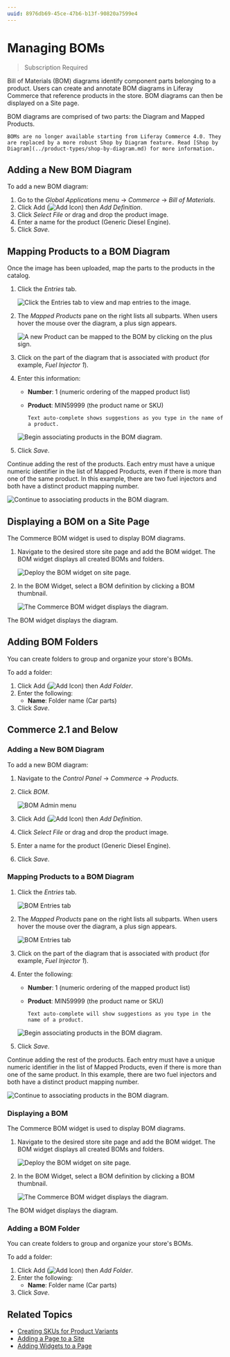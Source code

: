 ```yaml
---
uuid: 8976db69-45ce-47b6-b13f-90820a7599e4
---
```

# Managing BOMs

> Subscription Required

Bill of Materials (BOM) diagrams identify component parts belonging to a product. Users can create and annotate BOM diagrams in Liferay Commerce that reference products in the store. BOM diagrams can then be displayed on a Site page.

BOM diagrams are comprised of two parts: the Diagram and Mapped Products.

```{important}
BOMs are no longer available starting from Liferay Commerce 4.0. They are replaced by a more robust Shop by Diagram feature. Read [Shop by Diagram](../product-types/shop-by-diagram.md) for more information. 
```

## Adding a New BOM Diagram

To add a new BOM diagram:

1. Go to the _Global Applications_ menu &rarr; _Commerce_ &rarr; _Bill of Materials_.
1. Click Add (![Add Icon](../../../images/icon-add.png)) then _Add Definition_.
1. Click _Select File_ or drag and drop the product image.
1. Enter a name for the product (Generic Diesel Engine).
1. Click _Save_.

## Mapping Products to a BOM Diagram

Once the image has been uploaded, map the parts to the products in the catalog.

1. Click the _Entries_ tab.

    ![Click the Entries tab to view and map entries to the image.](./managing-boms/images/02.png)

2. The _Mapped Products_ pane on the right lists all subparts. When users hover the mouse over the diagram, a plus sign appears.

    ![A new Product can be mapped to the BOM by clicking on the plus sign.](./managing-boms/images/03.png)

3. Click on the part of the diagram that is associated with product (for example, _Fuel Injector 1_).

4. Enter this information:

    * **Number**: 1 (numeric ordering of the mapped product list)
    * **Product**: MIN59999 (the product name or SKU)

      ```{tip}
      Text auto-complete shows suggestions as you type in the name of a product.
      ```

    ![Begin associating products in the BOM diagram.](./managing-boms/images/04.png)

5. Click _Save_.

Continue adding the rest of the products. Each entry must have a unique numeric identifier in the list of Mapped Products, even if there is more than one of the same product. In this example, there are two fuel injectors and both have a distinct product mapping number.

![Continue to associating products in the BOM diagram.](./managing-boms/images/05.png)

## Displaying a BOM on a Site Page

The Commerce BOM widget is used to display BOM diagrams.

1. Navigate to the desired store site page and add the BOM widget. The BOM widget displays all created BOMs and folders.

    ![Deploy the BOM widget on site page.](./managing-boms/images/06.png)

1. In the BOM Widget, select a BOM definition by clicking a BOM thumbnail.

    ![The Commerce BOM widget displays the diagram.](./managing-boms/images/07.png)

The BOM widget displays the diagram.

## Adding BOM Folders

You can create folders to group and organize your store's BOMs.

To add a folder:

1. Click Add (![Add Icon](../../../images/icon-add.png)) then _Add Folder_.
1. Enter the following:
    * **Name**: Folder name (Car parts)
1. Click _Save_.

## Commerce 2.1 and Below

### Adding a New BOM Diagram

To add a new BOM diagram:

1. Navigate to the _Control Panel_ &rarr; _Commerce_ &rarr; _Products_.
1. Click _BOM_.

    ![BOM Admin menu](./managing-boms/images/01.png)

1. Click Add (![Add Icon](../../../images/icon-add.png)) then _Add Definition_.
1. Click _Select File_ or drag and drop the product image.
1. Enter a name for the product (Generic Diesel Engine).
1. Click _Save_.

### Mapping Products to a BOM Diagram

1. Click the _Entries_ tab.

    ![BOM Entries tab](./managing-boms/images/02.png)

1. The _Mapped Products_ pane on the right lists all subparts. When users hover the mouse over the diagram, a plus sign appears.

    ![BOM Entries tab](./managing-boms/images/03.png)

1. Click on the part of the diagram that is associated with product (for example, _Fuel Injector 1_).

1. Enter the following:

    * **Number**: 1 (numeric ordering of the mapped product list)
    * **Product**: MIN59999 (the product name or SKU)

      ```{tip}
      Text auto-complete will show suggestions as you type in the name of a product.
      ```

    ![Begin associating products in the BOM diagram.](./managing-boms/images/04.png)

1. Click _Save_.

Continue adding the rest of the products. Each entry must have a unique numeric identifier in the list of Mapped Products, even if there is more than one of the same product. In this example, there are two fuel injectors and both have a distinct product mapping number.

![Continue to associating products in the BOM diagram.](./managing-boms/images/05.png)

### Displaying a BOM

The Commerce BOM widget is used to display BOM diagrams.

1. Navigate to the desired store site page and add the BOM widget. The BOM widget displays all created BOMs and folders.

    ![Deploy the BOM widget on site page.](./managing-boms/images/06.png)

1. In the BOM Widget, select a BOM definition by clicking a BOM thumbnail.

    ![The Commerce BOM widget displays the diagram.](./managing-boms/images/07.png)

The BOM widget displays the diagram.

### Adding a BOM Folder

You can create folders to group and organize your store's BOMs.

To add a folder:

1. Click Add (![Add Icon](../../../images/icon-add.png)) then _Add Folder_.
1. Enter the following:
    * **Name**: Folder name (Car parts)
1. Click _Save_.

## Related Topics

* [Creating SKUs for Product Variants](./creating-skus-for-product-variants.md)
* [Adding a Page to a Site](https://learn.liferay.com/dxp/latest/en/site-building/creating-pages/adding-pages/adding-a-page-to-a-site.html)
* [Adding Widgets to a Page](https://learn.liferay.com/dxp/latest/en/site-building/creating-pages/using-widget-pages/adding-widgets-to-a-page.html)
